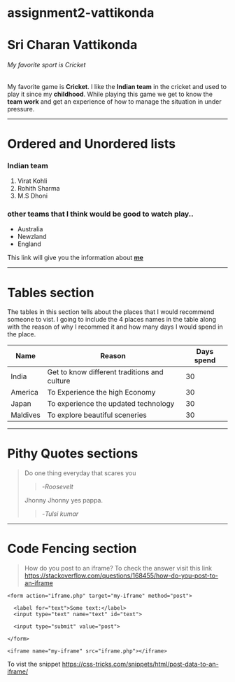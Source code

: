 # assignment2-vattikonda
# Sri Charan Vattikonda
###### My favorite sport is Cricket

My favorite game is **Cricket**. I like the **Indian team** in the cricket and used to play it since my **childhood**. While playing this game we get to know the **team work** and get an experience of how to manage the situation in under pressure. 

---

# Ordered and Unordered lists
### Indian team
1. Virat Kohli
2. Rohith Sharma
3. M.S Dhoni

### other teams that I think would be good to watch play..
* Australia
* Newzland
* England

This link will give you the information about **[me](AboutMe.md)**

---

# Tables section

The tables in this section tells about the places that I would recommend someone to vist. I going to include the 4 places names in the table along with the reason of why I recommed it and how many days I would spend in the place.

| Name | Reason | Days spend |
| --- | --- | --- |
| India | Get to know different traditions and culture | 30 |
| America | To Experience the high Economy | 30 |
| Japan | To experience the updated technology | 30 |
| Maldives | To explore beautiful sceneries | 30 |

---

# Pithy Quotes sections
> Do one thing everyday that scares you
> 
>> -*Roosevelt*
>
>Jhonny Jhonny yes pappa.
>
>> -*Tulsi kumar*

---

# Code Fencing section
> How do you post to an iframe?
To check the answer visit this link <https://stackoverflow.com/questions/168455/how-do-you-post-to-an-iframe>
```
<form action="iframe.php" target="my-iframe" method="post">
			
  <label for="text">Some text:</label>
  <input type="text" name="text" id="text">
			
  <input type="submit" value="post">
			
</form>
		
<iframe name="my-iframe" src="iframe.php"></iframe>
```
To vist the snippet <https://css-tricks.com/snippets/html/post-data-to-an-iframe/>
 